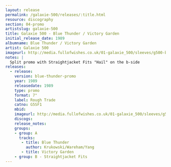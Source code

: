 ```yaml
---
layout: release
permalink: /galaxie-500/releases/:title.html
resource: discography
section: 04-promo
artistslug: galaxie-500
title: Galaxie 500 - Blue Thunder / Victory Garden
initial_release_date: 1989
albumname: Blue Thunder / Victory Garden
artist: Galaxie 500
imageurl: http://media.fullofwishes.co.uk/01-galaxie_500/sleeves/g500-blue-thunder-victory-garden.jpg
notes: |
  Split promo with Straightjacket Fits "Hail" on the b-side
releases:
  - release: 
    version: blue-thunder-promo
    year: 1989
    releasedate: 1989
    type: promo
    format: 7"
    label: Rough Trade
    catno: G5SF1
    mbid: 
    imageurl: http://media.fullofwishes.co.uk/01-galaxie_500/sleeves/g500-blue-thunder-victory-garden.jpg
    discogs: 
    release_notes:
    groups:
    - group: A
      tracks:
       - title: Blue Thunder
         author: Krukowski/Wareham/Yang
       - title: Victory Garden
    - group: B - Straightjacket Fits
---
```

